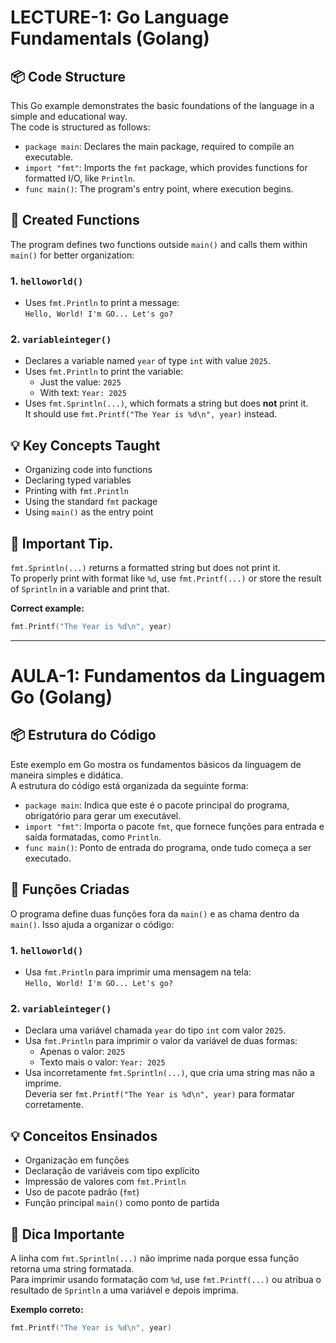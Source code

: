 # LECTURE-1: Go Language Fundamentals (Golang)

## 📦 Code Structure

This Go example demonstrates the basic foundations of the language in a simple and educational way.  
The code is structured as follows:

- `package main`: Declares the main package, required to compile an executable.
- `import "fmt"`: Imports the `fmt` package, which provides functions for formatted I/O, like `Println`.
- `func main()`: The program's entry point, where execution begins.

## 🧠 Created Functions

The program defines two functions outside `main()` and calls them within `main()` for better organization:

### 1. `helloworld()`

- Uses `fmt.Println` to print a message:  
  `Hello, World! I'm GO... Let's go?`

### 2. `variableinteger()`

- Declares a variable named `year` of type `int` with value `2025`.
- Uses `fmt.Println` to print the variable:
  - Just the value: `2025`
  - With text: `Year: 2025`
- Uses `fmt.Sprintln(...)`, which formats a string but does **not** print it.  
  It should use `fmt.Printf("The Year is %d\n", year)` instead.

## 💡 Key Concepts Taught

- Organizing code into functions
- Declaring typed variables
- Printing with `fmt.Println`
- Using the standard `fmt` package
- Using `main()` as the entry point

## 🚨 Important Tip.

`fmt.Sprintln(...)` returns a formatted string but does not print it.  
To properly print with format like `%d`, use `fmt.Printf(...)` or store the result of `Sprintln` in a variable and print that.

**Correct example:**

```go
fmt.Printf("The Year is %d\n", year)
```

---

# AULA-1: Fundamentos da Linguagem Go (Golang)

## 📦 Estrutura do Código

Este exemplo em Go mostra os fundamentos básicos da linguagem de maneira simples e didática.  
A estrutura do código está organizada da seguinte forma:

- `package main`: Indica que este é o pacote principal do programa, obrigatório para gerar um executável.
- `import "fmt"`: Importa o pacote `fmt`, que fornece funções para entrada e saída formatadas, como `Println`.
- `func main()`: Ponto de entrada do programa, onde tudo começa a ser executado.

## 🧠 Funções Criadas

O programa define duas funções fora da `main()` e as chama dentro da `main()`. Isso ajuda a organizar o código:

### 1. `helloworld()`

- Usa `fmt.Println` para imprimir uma mensagem na tela:  
  `Hello, World! I'm GO... Let's go?`

### 2. `variableinteger()`

- Declara uma variável chamada `year` do tipo `int` com valor `2025`.
- Usa `fmt.Println` para imprimir o valor da variável de duas formas:
  - Apenas o valor: `2025`
  - Texto mais o valor: `Year: 2025`
- Usa incorretamente `fmt.Sprintln(...)`, que cria uma string mas não a imprime.  
  Deveria ser `fmt.Printf("The Year is %d\n", year)` para formatar corretamente.

## 💡 Conceitos Ensinados

- Organização em funções
- Declaração de variáveis com tipo explícito
- Impressão de valores com `fmt.Println`
- Uso de pacote padrão (`fmt`)
- Função principal `main()` como ponto de partida

## 🚨 Dica Importante

A linha com `fmt.Sprintln(...)` não imprime nada porque essa função retorna uma string formatada.  
Para imprimir usando formatação com `%d`, use `fmt.Printf(...)` ou atribua o resultado de `Sprintln` a uma variável e depois imprima.

**Exemplo correto:**

```go
fmt.Printf("The Year is %d\n", year)
```
